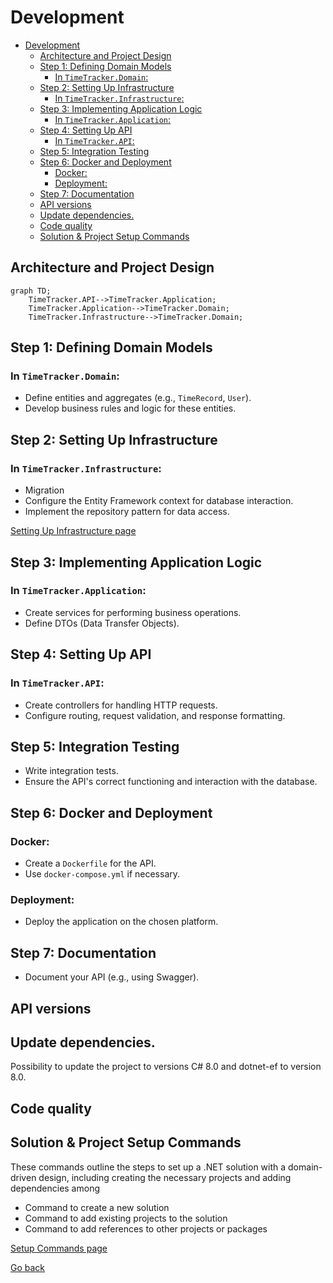 # Development

- [Development](#development)
  - [Architecture and Project Design](#architecture-and-project-design)
  - [Step 1: Defining Domain Models](#step-1-defining-domain-models)
    - [In `TimeTracker.Domain`:](#in-timetrackerdomain)
  - [Step 2: Setting Up Infrastructure](#step-2-setting-up-infrastructure)
    - [In `TimeTracker.Infrastructure`:](#in-timetrackerinfrastructure)
  - [Step 3: Implementing Application Logic](#step-3-implementing-application-logic)
    - [In `TimeTracker.Application`:](#in-timetrackerapplication)
  - [Step 4: Setting Up API](#step-4-setting-up-api)
    - [In `TimeTracker.API`:](#in-timetrackerapi)
  - [Step 5: Integration Testing](#step-5-integration-testing)
  - [Step 6: Docker and Deployment](#step-6-docker-and-deployment)
    - [Docker:](#docker)
    - [Deployment:](#deployment)
  - [Step 7: Documentation](#step-7-documentation)
  - [API versions](#api-versions)
  - [Update dependencies.](#update-dependencies)
  - [Code quality](#code-quality)
  - [Solution \& Project Setup Commands](#solution--project-setup-commands)

## Architecture and Project Design

```mermaid
graph TD;
    TimeTracker.API-->TimeTracker.Application;
    TimeTracker.Application-->TimeTracker.Domain;
    TimeTracker.Infrastructure-->TimeTracker.Domain;
```

## Step 1: Defining Domain Models
### In `TimeTracker.Domain`:
- Define entities and aggregates (e.g., `TimeRecord`, `User`).
- Develop business rules and logic for these entities.

## Step 2: Setting Up Infrastructure
### In `TimeTracker.Infrastructure`:
- Migration
- Configure the Entity Framework context for database interaction.
- Implement the repository pattern for data access.
  
[Setting Up Infrastructure page](setting-up-infrastructure/setting-up-infrastructure.md)

## Step 3: Implementing Application Logic
### In `TimeTracker.Application`:
- Create services for performing business operations.
- Define DTOs (Data Transfer Objects).

## Step 4: Setting Up API
### In `TimeTracker.API`:
- Create controllers for handling HTTP requests.
- Configure routing, request validation, and response formatting.

## Step 5: Integration Testing
- Write integration tests.
- Ensure the API's correct functioning and interaction with the database.

## Step 6: Docker and Deployment
### Docker:
- Create a `Dockerfile` for the API.
- Use `docker-compose.yml` if necessary.

### Deployment:
- Deploy the application on the chosen platform.

## Step 7: Documentation
- Document your API (e.g., using Swagger).

## API versions

## Update dependencies.
Possibility to update the project to versions C# 8.0 and dotnet-ef to version 8.0.

## Code quality

## Solution & Project Setup Commands
These commands outline the steps to set up a .NET solution with a domain-driven design, including creating the necessary projects and adding dependencies among 
- Command to create a new solution
- Command to add existing projects to the solution
- Command to add references to other projects or packages

[Setup Commands page](solution--project-setup-commands/solution--project-setup-commands.md)


[Go back](../../README.md#development)